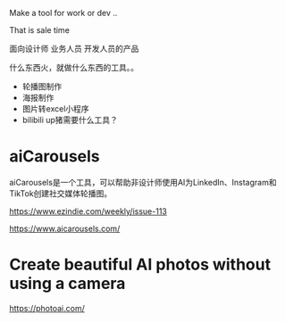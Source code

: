 
Make a tool for work or dev ..

That is sale time



面向设计师 业务人员 开发人员的产品

什么东西火，就做什么东西的工具。。


- 轮播图制作
- 海报制作
- 图片转excel小程序
- bilibili up猪需要什么工具？


# aiCarousels

aiCarousels是一个工具，可以帮助非设计师使用AI为LinkedIn、Instagram和TikTok创建社交媒体轮播图。

https://www.ezindie.com/weekly/issue-113

https://www.aicarousels.com/


# Create beautiful AI photos without using a camera

https://photoai.com/
